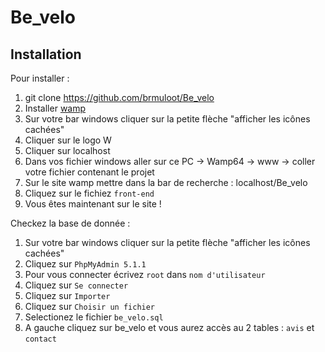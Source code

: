 # Be_velo

## Installation

Pour installer :

1. git clone https://github.com/brmuloot/Be_velo
2. Installer [wamp](https://www.wampserver.com/)
3. Sur votre bar windows cliquer sur la petite flèche "afficher les icônes cachées"
4. Cliquer sur le logo W
5. Cliquer sur localhost
6. Dans vos fichier windows aller sur ce PC -> Wamp64 -> www -> coller votre fichier contenant le projet
7. Sur le site wamp mettre dans la bar de recherche : localhost/Be_velo
8. Cliquez sur le fichiez `front-end`
9. Vous êtes maintenant sur le site !

Checkez la base de donnée :

1. Sur votre bar windows cliquer sur la petite flèche "afficher les icônes cachées"
2. Cliquez sur `PhpMyAdmin 5.1.1`
3. Pour vous connecter écrivez `root` dans `nom d'utilisateur`
4. Cliquez sur `Se connecter`
5. Cliquez sur `Importer`
6. Cliquez sur `Choisir un fichier`
7. Selectionez le fichier `be_velo.sql`
8. A gauche cliquez sur be_velo et vous aurez accès au 2 tables : `avis` et `contact`
